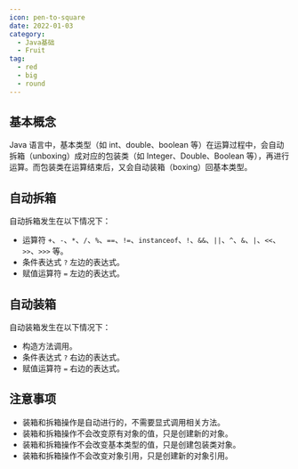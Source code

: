 ```yaml
---
icon: pen-to-square
date: 2022-01-03
category:
  - Java基础
  - Fruit
tag:
  - red
  - big
  - round
---
```

## 基本概念

Java 语言中，基本类型（如 int、double、boolean 等）在运算过程中，会自动拆箱（unboxing）成对应的包装类（如 Integer、Double、Boolean 等），再进行运算。而包装类在运算结束后，又会自动装箱（boxing）回基本类型。

## 自动拆箱

自动拆箱发生在以下情况下：

- 运算符 `+`、`-`、`*`、`/`、`%`、`==`、`!=`、`instanceof`、`!`、`&&`、`||`、`^`、`&`、`|`、`<<`、`>>`、`>>>` 等。
- 条件表达式 `?` 左边的表达式。
- 赋值运算符 `=` 左边的表达式。

## 自动装箱

自动装箱发生在以下情况下：

- 构造方法调用。
- 条件表达式 `?` 右边的表达式。
- 赋值运算符 `=` 右边的表达式。

## 注意事项

- 装箱和拆箱操作是自动进行的，不需要显式调用相关方法。
- 装箱和拆箱操作不会改变原有对象的值，只是创建新的对象。
- 装箱和拆箱操作不会改变基本类型的值，只是创建包装类对象。
- 装箱和拆箱操作不会改变对象引用，只是创建新的对象引用。
